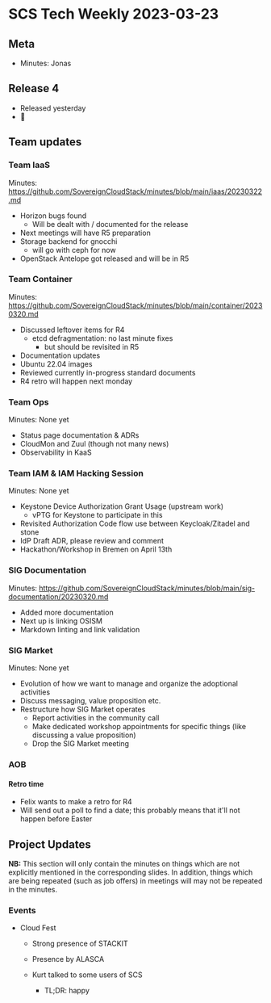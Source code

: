 # SCS Tech Weekly 2023-03-23

## Meta

- Minutes: Jonas

## Release 4

- Released yesterday
- 🎉

## Team updates

### Team IaaS

Minutes: https://github.com/SovereignCloudStack/minutes/blob/main/iaas/20230322.md

- Horizon bugs found
  - Will be dealt with / documented for the release
- Next meetings will have R5 preparation
- Storage backend for gnocchi
  - will go with ceph for now
- OpenStack Antelope got released and will be in R5

### Team Container

Minutes: https://github.com/SovereignCloudStack/minutes/blob/main/container/20230320.md

- Discussed leftover items for R4
  - etcd defragmentation: no last minute fixes
    - but should be revisited in R5
- Documentation updates
- Ubuntu 22.04 images
- Reviewed currently in-progress standard documents
- R4 retro will happen next monday

### Team Ops

Minutes: None yet

- Status page documentation & ADRs
- CloudMon and Zuul (though not many news)
- Observability in KaaS

### Team IAM & IAM Hacking Session

Minutes: None yet

- Keystone Device Authorization Grant Usage (upstream work)
  - vPTG for Keystone to participate in this
- Revisited Authorization Code flow use between Keycloak/Zitadel and stone
- IdP Draft ADR, please review and comment
- Hackathon/Workshop in Bremen on April 13th

### SIG Documentation

Minutes: https://github.com/SovereignCloudStack/minutes/blob/main/sig-documentation/20230320.md

- Added more documentation
- Next up is linking OSISM
- Markdown linting and link validation

### SIG Market

Minutes: None yet

- Evolution of how we want to manage and organize the adoptional activities
- Discuss messaging, value proposition etc.
- Restructure how SIG Market operates
  - Report activities in the community call
  - Make dedicated workshop appointments for specific things (like discussing a value proposition)
  - Drop the SIG Market meeting

### AOB

#### Retro time

- Felix wants to make a retro for R4
- Will send out a poll to find a date; this probably means that it'll not happen before Easter

## Project Updates

**NB:** This section will only contain the minutes on things which are not explicitly mentioned in the corresponding slides. In addition, things which are being repeated (such as job offers) in meetings will may not be repeated in the minutes.

### Events

- Cloud Fest

  - Strong presence of STACKIT
  - Presence by ALASCA
  - Kurt talked to some users of SCS

    - TL;DR: happy
